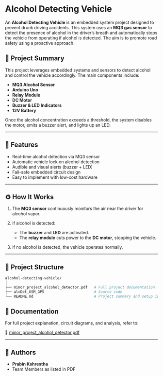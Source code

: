 # Alcohol Detecting Vehicle

An **Alcohol Detecting Vehicle** is an embedded system project designed to prevent drunk driving accidents. This system uses an **MQ3 gas sensor** to detect the presence of alcohol in the driver’s breath and automatically stops the vehicle from operating if alcohol is detected. The aim is to promote road safety using a proactive approach.

## 🧠 Project Summary

This project leverages embedded systems and sensors to detect alcohol and control the vehicle accordingly. The main components include:

* **MQ3 Alcohol Sensor**
* **Arduino Uno**
* **Relay Module**
* **DC Motor**
* **Buzzer & LED Indicators**
* **12V Battery**

Once the alcohol concentration exceeds a threshold, the system disables the motor, emits a buzzer alert, and lights up an LED.

---

## 🔧 Features

* Real-time alcohol detection via MQ3 sensor
* Automatic vehicle lock on alcohol detection
* Audible and visual alerts (buzzer + LED)
* Fail-safe embedded circuit design
* Easy to implement with low-cost hardware

---

## ⚙️ How It Works

1. The **MQ3 sensor** continuously monitors the air near the driver for alcohol vapor.
2. If alcohol is detected:

   * The **buzzer** and **LED** are activated.
   * The **relay module** cuts power to the **DC motor**, stopping the vehicle.
3. If no alcohol is detected, the vehicle operates normally.

---

## 📂 Project Structure

```bash
alcohol-detecting-vehicle/
│
├── minor_project_alcohol_detector.pdf   # Full project documentation
├── alcDet_GSM_GPS                       # Source code
└── README.md                            # Project summary and setup instructions
```

## 📄 Documentation

For full project explanation, circuit diagrams, and analysis, refer to:

📄 [minor\_project\_alcohol\_detector.pdf](https://github.com/prabinKshrestha/alcohol-detecting-vehicle/blob/main/minor_project_alcohol_detector.pdf)

---

## 👥 Authors

* **Prabin Kshrestha**
* Team Members as listed in PDF
